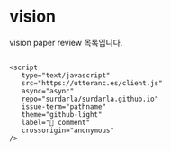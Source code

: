 # vision

vision paper review 목록입니다.

```{tableofcontents}
```

```{raw} html
<script
   type="text/javascript"
   src="https://utteranc.es/client.js"
   async="async"
   repo="surdarla/surdarla.github.io"
   issue-term="pathname"
   theme="github-light"
   label="💬 comment"
   crossorigin="anonymous"
/>
```